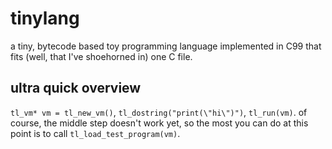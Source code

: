 # tinylang
a tiny, bytecode based toy programming language implemented in C99
that fits (well, that I've shoehorned in) one C file.

## ultra quick overview

`tl_vm* vm = tl_new_vm()`, `tl_dostring("print(\"hi\")")`, `tl_run(vm)`.
of course, the middle step doesn't work yet, so the most you can do at this point
is to call `tl_load_test_program(vm)`.
